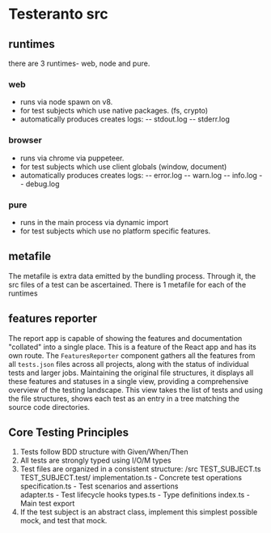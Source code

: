 # Testeranto src

## runtimes

there are 3 runtimes- web, node and pure.

### web

- runs via node spawn on v8.
- for test subjects which use native packages. (fs, crypto)
- automatically produces creates logs:
  -- stdout.log
  -- stderr.log

### browser

- runs via chrome via puppeteer.
- for test subjects which use client globals (window, document)
- automatically produces creates logs:
  -- error.log
  -- warn.log
  -- info.log
  -- debug.log

### pure

- runs in the main process via dynamic import
- for test subjects which use no platform specific features.

## metafile

The metafile is extra data emitted by the bundling process. Through it, the src files of a test can be ascertained. There is 1 metafile for each of the runtimes

## features reporter

The report app is capable of showing the features and documentation "collated" into a single place. This is a feature of the React app and has its own route. The `FeaturesReporter` component gathers all the features from all `tests.json` files across all projects, along with the status of individual tests and larger jobs. Maintaining the original file structures, it displays all these features and statuses in a single view, providing a comprehensive overview of the testing landscape. This view takes the list of tests and using the file structures, shows each test as an entry in a tree matching the source code directories.

## Core Testing Principles

1. Tests follow BDD structure with Given/When/Then
2. All tests are strongly typed using I/O/M types
3. Test files are organized in a consistent structure:
   /src
   TEST_SUBJECT.ts
   TEST_SUBJECT.test/
   implementation.ts - Concrete test operations
   specification.ts - Test scenarios and assertions  
    adapter.ts - Test lifecycle hooks
   types.ts - Type definitions
   index.ts - Main test export
4. If the test subject is an abstract class, implement this simplest possible mock, and test that mock.
